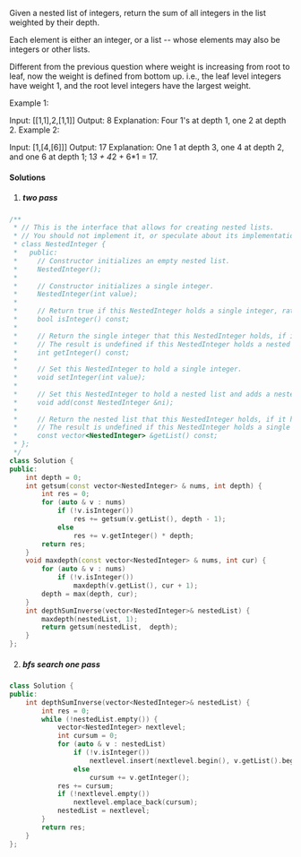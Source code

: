 Given a nested list of integers, return the sum of all integers in the list weighted by their depth.

Each element is either an integer, or a list -- whose elements may also be integers or other lists.

Different from the previous question where weight is increasing from root to leaf, now the weight is defined from bottom up. i.e., the leaf level integers have weight 1, and the root level integers have the largest weight.

Example 1:

Input: [[1,1],2,[1,1]]
Output: 8 
Explanation: Four 1's at depth 1, one 2 at depth 2.
Example 2:

Input: [1,[4,[6]]]
Output: 17 
Explanation: One 1 at depth 3, one 4 at depth 2, and one 6 at depth 1; 1*3 + 4*2 + 6*1 = 17.


#### Solutions

1. ##### two pass

```cpp
/**
 * // This is the interface that allows for creating nested lists.
 * // You should not implement it, or speculate about its implementation
 * class NestedInteger {
 *   public:
 *     // Constructor initializes an empty nested list.
 *     NestedInteger();
 *
 *     // Constructor initializes a single integer.
 *     NestedInteger(int value);
 *
 *     // Return true if this NestedInteger holds a single integer, rather than a nested list.
 *     bool isInteger() const;
 *
 *     // Return the single integer that this NestedInteger holds, if it holds a single integer
 *     // The result is undefined if this NestedInteger holds a nested list
 *     int getInteger() const;
 *
 *     // Set this NestedInteger to hold a single integer.
 *     void setInteger(int value);
 *
 *     // Set this NestedInteger to hold a nested list and adds a nested integer to it.
 *     void add(const NestedInteger &ni);
 *
 *     // Return the nested list that this NestedInteger holds, if it holds a nested list
 *     // The result is undefined if this NestedInteger holds a single integer
 *     const vector<NestedInteger> &getList() const;
 * };
 */
class Solution {
public:
    int depth = 0;
    int getsum(const vector<NestedInteger> & nums, int depth) {
        int res = 0;
        for (auto & v : nums)
            if (!v.isInteger())
                res += getsum(v.getList(), depth - 1);
            else
                res += v.getInteger() * depth;
        return res;
    }
    void maxdepth(const vector<NestedInteger> & nums, int cur) {
        for (auto & v : nums)
            if (!v.isInteger())
                maxdepth(v.getList(), cur + 1);
        depth = max(depth, cur);
    }
    int depthSumInverse(vector<NestedInteger>& nestedList) {
        maxdepth(nestedList, 1);
        return getsum(nestedList,  depth);
    }
};
```

2. ##### bfs search one pass

```cpp
class Solution {
public:
    int depthSumInverse(vector<NestedInteger>& nestedList) {
        int res = 0;
        while (!nestedList.empty()) {
            vector<NestedInteger> nextlevel;
            int cursum = 0;
            for (auto & v : nestedList)
                if (!v.isInteger())
                    nextlevel.insert(nextlevel.begin(), v.getList().begin(), v.getList().end());
                else
                    cursum += v.getInteger();
            res += cursum;
            if (!nextlevel.empty())
                nextlevel.emplace_back(cursum);
            nestedList = nextlevel;
        }
        return res;
    }
};
```